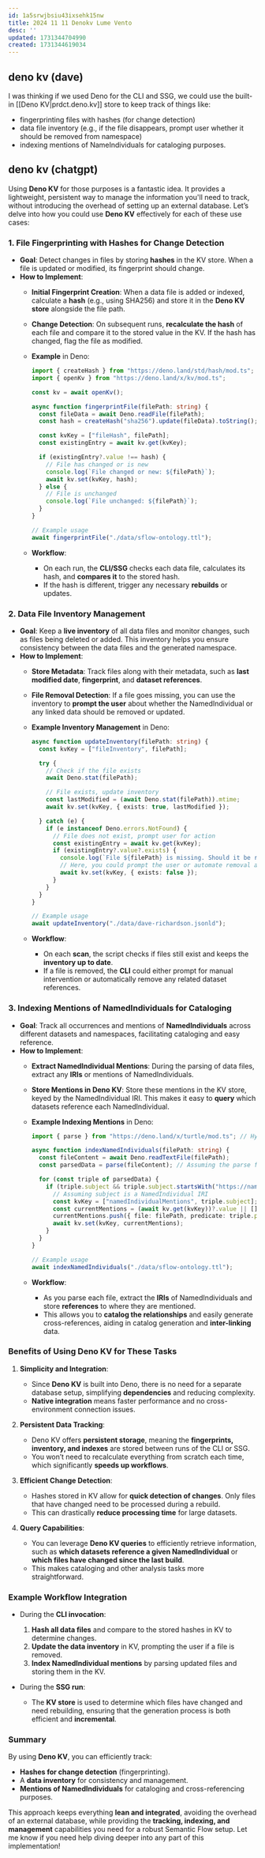 ```yaml
---
id: 1a5srwjbsiu43ixsehk15nw
title: 2024 11 11 Denokv Lume Vento
desc: ''
updated: 1731344704990
created: 1731344619034
---
```


## deno kv (dave)

I was thinking if we used Deno for the CLI and SSG, we could use the built-in [[Deno KV|prdct.deno.kv]] store to keep track of things like:
- fingerprinting files with hashes (for change detection)
- data file inventory (e.g., if the file disappears, prompt user whether it should be removed from namespace)
- indexing mentions of NameIndividuals for cataloging purposes.

## deno kv (chatgpt)

Using **Deno KV** for those purposes is a fantastic idea. It provides a lightweight, persistent way to manage the information you'll need to track, without introducing the overhead of setting up an external database. Let’s delve into how you could use **Deno KV** effectively for each of these use cases:

### **1. File Fingerprinting with Hashes for Change Detection**
- **Goal**: Detect changes in files by storing **hashes** in the KV store. When a file is updated or modified, its fingerprint should change.
- **How to Implement**:
  - **Initial Fingerprint Creation**: When a data file is added or indexed, calculate a **hash** (e.g., using SHA256) and store it in the **Deno KV store** alongside the file path.
  - **Change Detection**: On subsequent runs, **recalculate the hash** of each file and compare it to the stored value in the KV. If the hash has changed, flag the file as modified.
  
  - **Example** in Deno:
    ```typescript
    import { createHash } from "https://deno.land/std/hash/mod.ts";
    import { openKv } from "https://deno.land/x/kv/mod.ts";

    const kv = await openKv();

    async function fingerprintFile(filePath: string) {
      const fileData = await Deno.readFile(filePath);
      const hash = createHash("sha256").update(fileData).toString();

      const kvKey = ["fileHash", filePath];
      const existingEntry = await kv.get(kvKey);

      if (existingEntry?.value !== hash) {
        // File has changed or is new
        console.log(`File changed or new: ${filePath}`);
        await kv.set(kvKey, hash);
      } else {
        // File is unchanged
        console.log(`File unchanged: ${filePath}`);
      }
    }

    // Example usage
    await fingerprintFile("./data/sflow-ontology.ttl");
    ```
  - **Workflow**:
    - On each run, the **CLI/SSG** checks each data file, calculates its hash, and **compares it** to the stored hash.
    - If the hash is different, trigger any necessary **rebuilds** or updates.

### **2. Data File Inventory Management**
- **Goal**: Keep a **live inventory** of all data files and monitor changes, such as files being deleted or added. This inventory helps you ensure consistency between the data files and the generated namespace.
- **How to Implement**:
  - **Store Metadata**: Track files along with their metadata, such as **last modified date**, **fingerprint**, and **dataset references**.
  - **File Removal Detection**: If a file goes missing, you can use the inventory to **prompt the user** about whether the NamedIndividual or any linked data should be removed or updated.

  - **Example Inventory Management** in Deno:
    ```typescript
    async function updateInventory(filePath: string) {
      const kvKey = ["fileInventory", filePath];

      try {
        // Check if the file exists
        await Deno.stat(filePath);

        // File exists, update inventory
        const lastModified = (await Deno.stat(filePath)).mtime;
        await kv.set(kvKey, { exists: true, lastModified });

      } catch (e) {
        if (e instanceof Deno.errors.NotFound) {
          // File does not exist, prompt user for action
          const existingEntry = await kv.get(kvKey);
          if (existingEntry?.value?.exists) {
            console.log(`File ${filePath} is missing. Should it be removed from the namespace?`);
            // Here, you could prompt the user or automate removal actions
            await kv.set(kvKey, { exists: false });
          }
        }
      }
    }

    // Example usage
    await updateInventory("./data/dave-richardson.jsonld");
    ```
  - **Workflow**:
    - On each **scan**, the script checks if files still exist and keeps the **inventory up to date**.
    - If a file is removed, the **CLI** could either prompt for manual intervention or automatically remove any related dataset references.

### **3. Indexing Mentions of NamedIndividuals for Cataloging**
- **Goal**: Track all occurrences and mentions of **NamedIndividuals** across different datasets and namespaces, facilitating cataloging and easy reference.
- **How to Implement**:
  - **Extract NamedIndividual Mentions**: During the parsing of data files, extract any **IRIs** or mentions of NamedIndividuals.
  - **Store Mentions in Deno KV**: Store these mentions in the KV store, keyed by the NamedIndividual IRI. This makes it easy to **query** which datasets reference each NamedIndividual.

  - **Example Indexing Mentions** in Deno:
    ```typescript
    import { parse } from "https://deno.land/x/turtle/mod.ts"; // Hypothetical Turtle parser

    async function indexNamedIndividuals(filePath: string) {
      const fileContent = await Deno.readTextFile(filePath);
      const parsedData = parse(fileContent); // Assuming the parse function returns structured triples

      for (const triple of parsedData) {
        if (triple.subject && triple.subject.startsWith("https://namespace/")) {
          // Assuming subject is a NamedIndividual IRI
          const kvKey = ["namedIndividualMentions", triple.subject];
          const currentMentions = (await kv.get(kvKey))?.value || [];
          currentMentions.push({ file: filePath, predicate: triple.predicate, object: triple.object });
          await kv.set(kvKey, currentMentions);
        }
      }
    }

    // Example usage
    await indexNamedIndividuals("./data/sflow-ontology.ttl");
    ```
  - **Workflow**:
    - As you parse each file, extract the **IRIs** of NamedIndividuals and store **references** to where they are mentioned.
    - This allows you to **catalog the relationships** and easily generate cross-references, aiding in catalog generation and **inter-linking** data.

### **Benefits of Using Deno KV for These Tasks**

1. **Simplicity and Integration**:
   - Since **Deno KV** is built into Deno, there is no need for a separate database setup, simplifying **dependencies** and reducing complexity.
   - **Native integration** means faster performance and no cross-environment connection issues.

2. **Persistent Data Tracking**:
   - Deno KV offers **persistent storage**, meaning the **fingerprints, inventory, and indexes** are stored between runs of the CLI or SSG.
   - You won’t need to recalculate everything from scratch each time, which significantly **speeds up workflows**.

3. **Efficient Change Detection**:
   - Hashes stored in KV allow for **quick detection of changes**. Only files that have changed need to be processed during a rebuild.
   - This can drastically **reduce processing time** for large datasets.

4. **Query Capabilities**:
   - You can leverage **Deno KV queries** to efficiently retrieve information, such as **which datasets reference a given NamedIndividual** or **which files have changed since the last build**.
   - This makes cataloging and other analysis tasks more straightforward.

### **Example Workflow Integration**
- During the **CLI invocation**:
  1. **Hash all data files** and compare to the stored hashes in KV to determine changes.
  2. **Update the data inventory** in KV, prompting the user if a file is removed.
  3. **Index NamedIndividual mentions** by parsing updated files and storing them in the KV.

- During the **SSG run**:
  - The **KV store** is used to determine which files have changed and need rebuilding, ensuring that the generation process is both efficient and **incremental**.

### **Summary**
By using **Deno KV**, you can efficiently track:
- **Hashes for change detection** (fingerprinting).
- A **data inventory** for consistency and management.
- **Mentions of NamedIndividuals** for cataloging and cross-referencing purposes.

This approach keeps everything **lean and integrated**, avoiding the overhead of an external database, while providing the **tracking, indexing, and management** capabilities you need for a robust Semantic Flow setup. Let me know if you need help diving deeper into any part of this implementation!